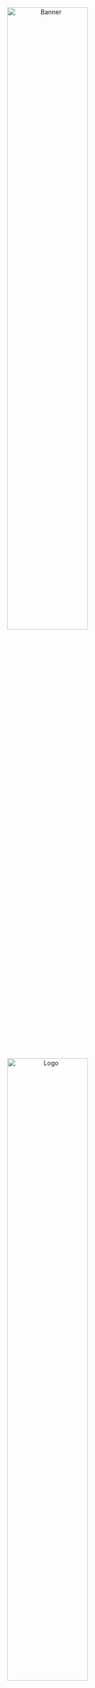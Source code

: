 <div align="center"><a href="https://hacktoberfest.digitalocean.com/"><img src="https://hacktoberfest.digitalocean.com/_nuxt/img/logo-hacktoberfest-full.f42e3b1.svg" alt="Banner" width="60%"/></a></div>

<!-- PROJECT LOGO -->
<br />
<p align="center">
    <img src="https://i.imgur.com/P0yZRLA.png" alt="Logo" width="60%">

  <h1 align="center">Chords</h1>

  <h3 align="center">
    On a mission to build the best Discord Music Bot
    <br />
    <br />
    <a href="https://github.com/amanjha8100/chords">View Demo</a>
    ·
    <a href="https://github.com/amanjha8100/chords/issues">Report Bug</a>
    ·
    <a href="https://github.com/amanjha8100/chords/issues">Request Feature</a>
    .
    <a href="https://github.com/amanjha8100/chords/blob/main/doc/deploy.md">Deploy Walkthrough</a>
  </h3>
</p>

<!-- TABLE OF CONTENTS -->
<details open="open">
  <summary>Table of Contents</summary>
  <ol>
    <li>
      <a href="#about-the-project">About The Project</a>
      <ul>
        <li><a href="#built-with">Built With</a></li>
      </ul>
    </li>
    <li>
      <a href="#getting-started">Getting Started</a>
      <ul>
        <li><a href="#prerequisites">Prerequisites</a></li>
        <li><a href="#installation">Installation</a></li>
      </ul>
    </li>
    <li><a href="#available-bot-commands">Bot Commands</a></li>
    <li><a href="#roadmap">Roadmap</a></li>
    <li><a href="#contributing">Contributing</a></li>
    <li><a href="#license">License</a></li>
  </ol>
</details>

<!-- ABOUT THE PROJECT -->

## About The Project

Most of the Discord Music Bots are down. They got banned, unfortunately.\
So we thought of making our own Discord Music Bot for our Discord Community.

### Built With

- [Python](https://www.python.org/)
- [discord.py](https://discordpy.readthedocs.io/)
- [FFmpeg](https://www.ffmpeg.org/)
- [youtube_dl](https://pypi.org/project/youtube_dl/)

<!-- GETTING STARTED -->

## Getting Started

To get a local copy up and running follow these simple steps.

### Prerequisites

**You should have Python and FFmpeg installed in your system**

- Download Python3 from [here](https://www.python.org/downloads/)
- Download FFmpeg from [here](https://www.ffmpeg.org/)

### Installation

1. Fork the project first

2. Clone the forked repo
   ```sh
   git clone https://github.com/your_name/chords.git
   ```
3. In the project directory, install the packages using

   ```sh
   pip install -r requirements.txt
   ```

4. Create a Bot from the Discord Developer Portal and copy the Bot token. Create a `.env` file and paste the Token.

   ```sh
   TOKEN = "Your Token"
   ```

5. Invite the Bot to your server and run

   ```sh
   python app.py
   ```

## Available Bot Commands

**You will currently need a discord role *DJ* to use all the available commands**

```
_p <song> : Plays the song with search keyword following the command
_pause : Pause the currently playing song
_resume : Resumes the currently paused song
_s : skips the currently playing music
_q : shows the music added in list/queue
_l : commands the bot to leave the voice channel
_pn : Moves the song to the top of the queue
_r <index>: removes song from queue at index given
_help : shows all the commands of the bot.
```

<!-- ROADMAP -->

## Roadmap

See the [open issues](https://github.com/amanjha8100/chords/issues) for a list of proposed features (and known issues). Feel free to raise new issues.

<!-- CONTRIBUTING -->

## Contributing

Contributions are what make the open source community such an amazing place to learn, inspire, and create. Any contributions you make are **greatly appreciated**.

1. Fork the Project
2. Create your Feature Branch ( `git checkout -b feature/AmazingFeature` )
3. Add your Changes ( `git add .` )
4. Commit your Changes ( `git commit -m 'Add some AmazingFeature'` )
5. Push to the Branch ( `git push origin feature/AmazingFeature` )
6. Open a Pull Request

<!-- LICENSE -->

## License

Distributed under the MIT License. See [`LICENSE`](LICENSE) for more information.
